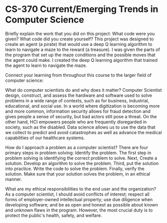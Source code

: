 # CS-370 Current/Emerging Trends in Computer Science

Briefly explain the work that you did on this project: What code were you given? What code did you create yourself?
  This project was designed to create an agent (a pirate) that would use a deep Q learning algorithm to learn to navigate a maze to the reward (a treasure). I was given the parts of the program that set up the maze conditions and the possible moves that the agent could make. I created the deep Q learning algorithm that trained the agent to learn to navigate the maze.
  
Connect your learning from throughout this course to the larger field of computer science:
  
  What do computer scientists do and why does it matter?
    Computer Scientist design, construct, and assess the hardware and software used to solve problems in a wide range of contexts, such as for business, industrial, educational, and social use. In a world where         digitization is becoming more and more common, information security allows for fraud detection and gives people a sense of security, but bad actors still pose a threat. On the other hand, HCI empowers people       who are frequently disregarded in society, such as the disabled. Data science allows us to use the data that we collect to predict and avoid catastrophes as well as advance the medical capabilities of our          healthcare systems.
  
  How do I approach a problem as a computer scientist?
    There are four primary steps in problem solving: Identify the problem. The first step in problem solving is identifying the correct problem to solve. Next, Create a solution. Develop an algorithm to solve the       problem. Third, put the solution into practice. Write the code to solve the problem. Finally, verify the solution. Make sure that your solution solves the problem, in an ethical manner.    
  
  What are my ethical responsibilities to the end user and the organization?
    As a computer scientist, I should avoid conflicts of interest; respect all forms of employer-owned intellectual property; use due diligence when developing software; and be as open and honest as possible about     known and unknown flaws in the program. However, the most crucial duty is to protect the public's health, safety, and welfare.
